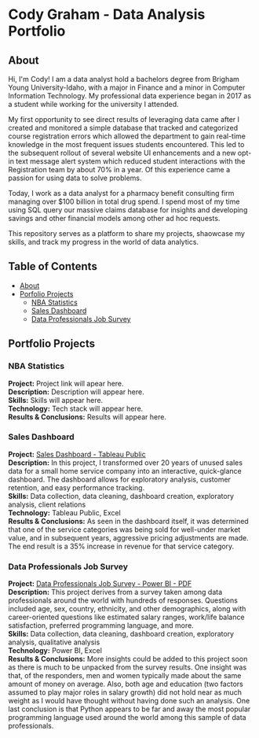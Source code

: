 # Cody Graham - Data Analysis Portfolio

## **About**

Hi, I'm Cody! I am a data analyst hold a bachelors degree from Brigham Young University-Idaho, with a major in Finance and a minor in Computer Information Technology. My professional data experience began in 2017 as a student while working for the university I attended.

My first opportunity to see direct results of leveraging data came after I created and monitored a simple database that tracked and categorized course registration errors which allowed the department to gain real-time knowledge in the most frequent issues students encountered. This led to the subsequent rollout of several website UI enhancements and a new opt-in text message alert system which reduced student interactions with the Registration team by about 70% in a year. Of this experience came a passion for using data to solve problems.

Today, I work as a data analyst for a pharmacy benefit consulting firm managing over $100 billion in total drug spend. I spend most of my time using SQL query our massive claims database for insights and developing savings and other financial models among other ad hoc requests.

This repository serves as a platform to share my projects, shaowcase my skills, and track my progress in the world of data analytics.


## **Table of Contents**

- [About](#About)
- [Porfolio Projects](#Portfolio-Projects)
  - [NBA Statistics](#NBA-Statistics)
  - [Sales Dashboard](#Sales-Dashboard)
  - [Data Professionals Job Survey](#Data-Professionals-Job-Survey)
 

## **Portfolio Projects**


### **NBA Statistics**

**Project:** Project link will apear here.  
**Description:** Description will appear here.  
**Skills:** Skills will appear here.  
**Technology:** Tech stack will appear here.  
**Results & Conclusions:** Results will appear here.  


### **Sales Dashboard**

**Project:** [Sales Dashboard - Tableau Public](https://public.tableau.com/app/profile/graham.analytics/viz/SalesDashboard_16736662040210/ServiceSales)  
**Description:** In this project, I transformed over 20 years of unused sales data for a small home service company into an interactive, quick-glance dashboard. The dashboard allows for exploratory analysis, customer retention, and easy performance tracking.  
**Skills:** Data collection, data cleaning, dashboard creation, exploratory analysis, client relations  
**Technology:** Tableau Public, Excel  
**Results & Conclusions:** As seen in the dashboard itself, it was determined that one of the service categories was being sold for well-under market value, and in subsequent years, aggressive pricing adjustments are made. The end result is a 35% increase in revenue for that service category.


### **Data Professionals Job Survey**

**Project:** [Data Professionals Job Survey - Power BI - PDF](https://github.com/Cody-Graham/My-Data-Portfolio/blob/main/Data%20Professional%20Survey%20Analysis.pdf)  
**Description:** This project derives from a survey taken among data professionals around the world with hundreds of responses. Questions included age, sex, country, ethnicity, and other demographics, along with career-oriented questions like estimated salary ranges, work/life balance satisfaction, preferred programming language, and more.  
**Skills:** Data collection, data cleaning, dashboard creation, exploratory analysis, qualitative analysis  
**Technology:** Power BI, Excel  
**Results & Conclusions:** More insights could be added to this project soon as there is much to be unpacked from the survey results. One insight was that, of the responders, men and women typically made about the same amount of money on average. Also, both age and education (two factors assumed to play major roles in salary growth) did not hold near as much weight as I would have thought without having done such an analysis. One last conclusion is that Python appears to be far and away the most popular programming language used around the world among this sample of data professionals.
